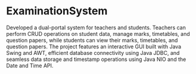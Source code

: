 # ExaminationSystem
Developed a dual-portal system for teachers and students. Teachers can perform CRUD operations on student data, manage marks, timetables, and question papers, while students can view their marks, timetables, and question papers. The project features an interactive GUI built with Java Swing and AWT, efficient database connectivity using Java JDBC, and seamless data storage and timestamp operations using Java NIO and the Date and Time API.
